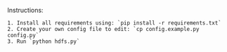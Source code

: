 
Instructions:


    1. Install all requirements using: `pip install -r requirements.txt`
    2. Create your own config file to edit: `cp config.example.py config.py`
    3. Run `python hdfs.py`
    
